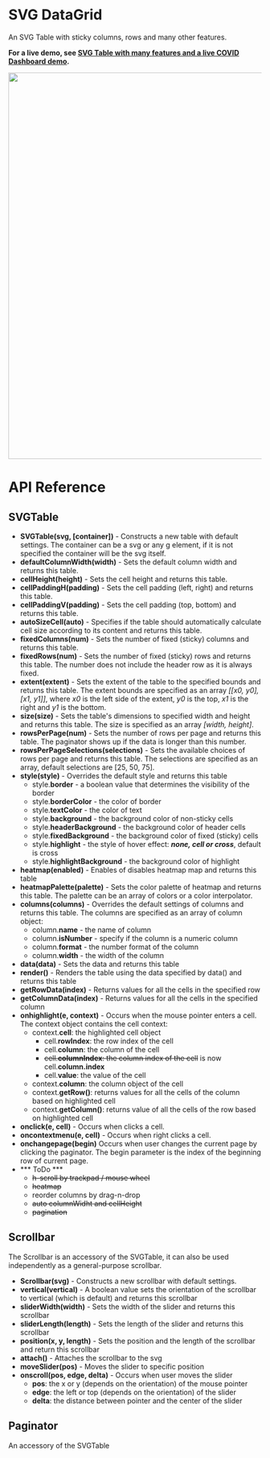 # SVG DataGrid

An SVG Table with sticky columns, rows and many other features.

**For a live demo, see [SVG Table with many features and a live COVID Dashboard demo](https://observablehq.com/@analyzer2004/svgtable).**

<img src="https://github.com/analyzer2004/svgtable/blob/master/images/cover.png" width="768">

# API Reference
## SVGTable
* **SVGTable(svg, [container])** - Constructs a new table with default settings. The container can be a svg or any g element, if it is not specified the container will be the svg itself.
* **defaultColumnWidth(width)** - Sets the default column width and returns this table.
* **cellHeight(height)** - Sets the cell height and returns this table.
* **cellPaddingH(padding)** - Sets the cell padding (left, right) and returns this table.
* **cellPaddingV(padding)** - Sets the cell padding (top, bottom) and returns this table.
* **autoSizeCell(auto)** - Specifies if the table should automatically calculate cell size according to its content and returns this table.
* **fixedColumns(num)** - Sets the number of fixed (sticky) columns and returns this table.
* **fixedRows(num)** - Sets the number of fixed (sticky) rows and returns this table. The number does not include the header row as it is always fixed.
* **extent(extent)** - Sets the extent of the table to the specified bounds and returns this table. The extent bounds are specified as an array *[[x0, y0], [x1, y1]]*, where *x0* is the left side of the extent, *y0* is the top, *x1* is the right and *y1* is the bottom.
* **size(size)** - Sets the table's dimensions to specified width and height and returns this table. The size is specified as an array *[width, height]*.
* **rowsPerPage(num)** - Sets the number of rows per page and returns this table. The paginator shows up if the data is longer than this number.
* **rowsPerPageSelections(selections)** - Sets the available choices of rows per page and returns this table. The selections are specified as an array, default selections are [25, 50, 75]. 
* **style(style)** - Overrides the default style and returns this table
  * style.**border** - a boolean value that determines the visibility of the border
  * style.**borderColor** - the color of border
  * style.**textColor** - the color of text
  * style.**background** - the background color of non-sticky cells
  * style.**headerBackground** - the background color of header cells
  * style.**fixedBackground** - the background color of fixed (sticky) cells
  * style.**highlight** - the style of hover effect: ***none, cell or cross***, default is cross
  * style.**highlightBackground** - the background color of highlight
* **heatmap(enabled)** - Enables of disables heatmap map and returns this table
* **heatmapPalette(palette)** - Sets the color palette of heatmap and returns this table. The palette can be an array of colors or a color interpolator.
* **columns(columns)** - Overrides the default settings of columns and returns this table. The columns are specified as an array of column object:
  * column.**name** - the name of column
  * column.**isNumber** - specify if the column is a numeric column
  * column.**format** - the number format of the column
  * column.**width** - the width of the column
* **data(data)** - Sets the data and returns this table
* **render()** - Renders the table using the data specified by data() and returns this table
* **getRowData(index)** - Returns values for all the cells in the specified row
* **getColumnData(index)** - Returns values for all the cells in the specified column
* **onhighlight(e, context)** - Occurs when the mouse pointer enters a cell. The context object contains the cell context:
  * context.**cell**: the highlighted cell object
    * cell.**rowIndex**: the row index of the cell
    * cell.**column**: the column of the cell
    * ~~cell.**columnIndex**: the column index of the cell~~ is now cell.**column.index**
    * cell.**value**: the value of the cell
  * context.**column**: the column object of the cell
  * context.**getRow()**: returns values for all the cells of the column based on highlighted cell
  * context.**getColumn()**: returns value of all the cells of the row based on highlighted cell
* **onclick(e, cell)** - Occurs when clicks a cell.
* **oncontextmenu(e, cell)** - Occurs when right clicks a cell.
* **onchangepage(begin)** Occurs when user changes the current page by clicking the paginator. The begin parameter is the index of the beginning row of current page.
* *** ToDo ***
  * ~~h-scroll by trackpad / mouse wheel~~
  * ~~heatmap~~
  * reorder columns by drag-n-drop
  * ~~auto columnWidht and cellHeight~~
  * ~~pagination~~

## Scrollbar
The Scrollbar is an accessory of the SVGTable, it can also be used independently as a general-purpose scrollbar.

* **Scrollbar(svg)** - Constructs a new scrollbar with default settings.
* **vertical(vertical)** - A boolean value sets the orientation of the scrollbar to vertical (which is default) and returns this scrollbar
* **sliderWidth(width)** - Sets the width of the slider and returns this scrollbar
* **sliderLength(length)** - Sets the length of the slider and returns this scrollbar
* **position(x, y, length)** - Sets the position and the length of the scrollbar and return this scrollbar
* **attach()** - Attaches the scrollbar to the svg
* **moveSlider(pos)** - Moves the slider to specific position
* **onscroll(pos, edge, delta)** - Occurs when user moves the slider
  * **pos**: the x or y (depends on the orientation) of the mouse pointer
  * **edge**: the left or top (depends on the orientation) of the slider
  * **delta**: the distance between pointer and the center of the slider

## Paginator
An accessory of the SVGTable
